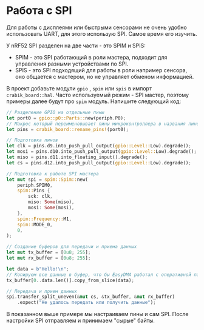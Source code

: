 # Работа с SPI

Для работы с дисплеями или быстрыми сенсорами не очень удобно использовать UART, для этого использую SPI.
Самое время его изучить. 

У nRF52 SPI разделен на две части - это SPIM и SPIS:
- SPIM - это SPI работающий в роли мастера, подходит для управления разными устройствами по SPI.
- SPIS - это SPI подходящий для работы в роли например сенсора, оно общается с мастером, но не управляет обменом информацией.

В проект добавьте модули `gpio` , `spim` или `spis` в импорт `crabik_board::hal`.
Часто используемый режим - SPI мастер, поэтому примеры далее будут про `spim` модуль.
Напишите следующий код:

```rust
// Разделение GPIO на отдельные пины
let port0 = gpio::p0::Parts::new(periph.P0);
// Макрос который переименовывает пины микроконтроллера в названия пинов на плате
let pins = crabik_board::rename_pins!(port0);

// Подготовка пинов
let clk = pins.d9.into_push_pull_output(gpio::Level::Low).degrade();
let mosi = pins.d10.into_push_pull_output(gpio::Level::Low).degrade();
let miso = pins.d11.into_floating_input().degrade();
let cs = pins.d12.into_push_pull_output(gpio::Level::Low).degrade();

// Подготовка к работе SPI мастера
let mut spi = spim::Spim::new(
    periph.SPIM0,
    spim::Pins {
        sck: clk,
        miso: Some(miso),
        mosi: Some(mosi),
    },
    spim::Frequency::M1,
    spim::MODE_0,
    0,
);

// Создание буферов для передачи и приема данных
let mut tx_buffer = [0u8; 255];
let mut rx_buffer = [0u8; 255];

let data = b"Hello!\n";
// Копируем все данные в буфер, что бы EasyDMA работал с оперативной памятью, а не с флешем
tx_buffer[0..data.len()].copy_from_slice(data);

// Передача и прием данных
spi.transfer_split_uneven(&mut cs, &tx_buffer, &mut rx_buffer)
    .expect("Не удалось передать или получить данные");
```

В показанном выше примере мы настраиваем пины и сам SPI.
После настройки SPI отправляем и принимаем "сырые" байты.
